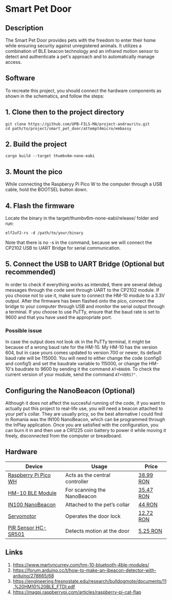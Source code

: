 # Smart Pet Door

## Description
The Smart Pet Door provides pets with the freedom to enter their home while ensuring security against unregistered animals. It utilizes a combination of BLE beacon technology and an infrared motion sensor to detect and authenticate a pet's approach and to automatically manage access.

## Software
To recreate this project, you should connect the hardware components as shown in the schematics, and follow the steps:
## 1. Clone then to the project directory
```
git clone https://github.com/UPB-FILS-MA/project-andrauritu.git
cd path/to/project/smart_pet_door/attempt4micro/embassy 
```
## 2. Build the project
```
cargo build --target thumbv6m-none-eabi
```
## 3. Mount the pico 
While connecting the Raspberyy Pi Pico W to the computer through a USB cable,  hold the BOOTSEL button down. 

## 4. Flash the firmware
Locate the binary in the target/thumbv6m-none-eabi/release/ folder and run:
```
elf2uf2-rs -d /path/to/your/binary
```

Note that there is no -s in the command, because we will connect the CP2102 USB to UART Bridge for serial communication.

## 5. Connect the USB to UART Bridge (Optional but recommended)
In order to check if everything works as intended, there are several debug messages through the code sent through UART to the CP2102 module. If you choose not to use it, make sure to connect the HM-10 module to a 3.3V output. 
After the firmware has been flashed onto the pico, connect the bridge to your computer through USB and monitor the serial output through a terminal. If you choose to use PuTTy, ensure that the baud rate is set to 9600 and that you have used the appropriate port.

### Possible issue
In case the output does not look ok in the PuTTy terminal, it might be because of a wrong baud rate for the HM-10. My HM-10 has the version 604, but in case yours comes updated to version 700 or newer, its default baud rate will be 115000. You will need to either change the code (config0 and config1) and set the baudrate variable to 115000, or change the HM-10's baudrate to 9600 by sending it the command ``` AT+BAUD0 ```. 
To check the current version of your module, send the command ``` AT+VERS?" ```.

## Configuring the NanoBeacon (Optional)
Although it does not affect the succesful running of the code, if you want to actually put this project to real-life use, you will need a beacon attached to your pet's collar. They are usually pricy, so the best alternative I could find in Romania was the IN100 NanoBeacon, which can be programmed through the InPlay application. Once you are satisfied with the configuration, you can burn it in and then use a CR1225 coin battery to power it while moving it freely, disconnected from the computer or breadboard. 

## Hardware

| Device | Usage | Price |
|--------|--------|-------|
| [Raspberry Pi Pico WH](https://www.raspberrypi.com/documentation/microcontrollers/raspberry-pi-pico.html) | Acts as the central controller | [38.99 RON](https://www.optimusdigital.ro/ro/placi-raspberry-pi/12395-raspberry-pi-pico-wh.html?search_query=pico+wh&results=32) |
| [HM-10 BLE Module](https://people.ece.cornell.edu/land/courses/ece4760/PIC32/uart/HM10/DSD%20TECH%20HM-10%20datasheet.pdf) | For scanning the NanoBeacon | [35.47 RON](https://cleste.ro/modul-bluetooth-4-0-ble.html) |
| [IN100 NanoBeacon](https://cdn.sparkfun.com/assets/3/d/5/5/1/IN100-Datasheet.pdf) | Attached to the pet’s collar | [44 RON](https://www.robofun.ro/wireless/breakout-sparkfun-nanobeacon-in100.html) |
| [Servomotor](https://datasheetspdf.com/pdf-down/S/G/9/SG90-TowerPro.pdf) | Operates the door lock | [12.72 RON](https://cleste.ro/motor-servo-sg90-9g.html) |
| [PIR Sensor HC-SR501](https://www.mpja.com/download/31227sc.pdf) | Detects motion at the door | [5.25 RON](https://www.robofun.ro/pir/hc-sr501-pir-motion-sensor-module-green.html) |


## Links

1. https://www.martyncurrey.com/hm-10-bluetooth-4ble-modules/
2. https://forum.arduino.cc/t/how-to-make-an-ibeacon-detector-with-arduino/278665/68
3. https://engineering.fresnostate.edu/research/bulldogmote/documents/11.%20HM10%20BLE_FTDI.pdf
4. https://magpi.raspberrypi.com/articles/raspberry-pi-cat-flap
